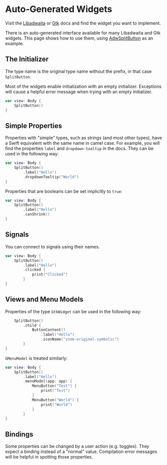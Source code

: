 # Auto-Generated Widgets

Visit the [Libadwaita](https://gnome.pages.gitlab.gnome.org/libadwaita/doc/1-latest/) or [Gtk](https://docs.gtk.org/gtk4/index.html) docs
and find the widget you want to implement.

There is an auto-generated interface available for many Libadwaita and Gtk widgets.
This page shows how to use them, using [AdwSplitButton](https://gnome.pages.gitlab.gnome.org/libadwaita/doc/1-latest/class.SplitButton.html) as an example.

## The Initializer
The type name is the original type name without the prefix, in that case `SplitButton`.

Most of the widgets enable initialization with an empty initializer.
Exceptions will cause a helpful error message when trying with an empty initializer.

```swift
var view: Body {
    SplitButton()
}
```

## Simple Properties
Properties with "simple" types, such as strings (and most other types), have
a Swift equivalent with the same name in camel case.
For example, you will find the properties `label` and `dropdown-tooltip` in the docs.
They can be used in the following way:

```swift
var view: Body {
    SplitButton()
        .label("Hello")
        .dropdownTooltip("World")
}
```

Properties that are booleans can be set implicitly to `true`:

```swift
var view: Body {
    SplitButton()
        .label("Hello")
        .canShrink()
}
```

## Signals
You can connect to signals using their names.

```swift
var view: Body {
    SplitButton()
        .label("Hello")
        .clicked {
            print("Clicked")
        }
}
```

## Views and Menu Models
Properties of the type `GtkWidget` can be used in the following way:
```swift
    SplitButton()
        .child {
            ButtonContent()
                .label("Hello")
                .iconName("zoom-original-symbolic")
        }
}
```

`GMenuModel` is treated similarly:
```swift
var view: Body {
    SplitButton()
        .label("Hello")
        .menuModel(app: app) {
            MenuButton("Test") {
                print("Test")
            }
            MenuButton("World") {
                print("World")
            }
        }
}
```

## Bindings
Some properties can be changed by a user action (e.g. toggles).
They expect a binding instead of a "normal" value.
Compilation error messages will be helpful in spotting those properties.

